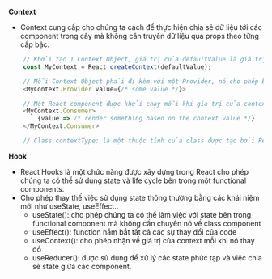 **Context**

- Context cung cấp cho chúng ta cách để thực hiện chia sẻ dữ liệu tới các component trong cây mà không cần truyền dữ liệu qua props theo từng cấp bậc.

```js
    // Khởi tạo 1 Context Object, giá trị của defaultValue là giá trị mặc định của props value trong Provider
    const MyContext = React.createContext(defaultValue);

    // Mỗi Context Object phải đi kèm với một Provider, nó cho phép bạn nhận về sự thay đổi của context.
    <MyContext.Provider value={/* some value */}>

    // Một React component được khởi chạy mỗi khi gía trị của context thay đổi, và nhận về giá trị của context đó.
    <MyContext.Consumer>
        {value => /* render something based on the context value */}
    </MyContext.Consumer>

    // Class.contextType: là một thuộc tính của class được tạo bởi React.createContext() được dùng để lấy giá trị của context.
```

**Hook**

- React Hooks là một chức năng được xây dựng trong React cho phép chúng ta có thể sử dụng state và life cycle bên trong một functional components.
- Cho phép thay thế việc sử dụng state thông thường bằng các khái niệm mới như useState, useEffect..
  - useState(): cho phép chúng ta có thể làm việc với state bên trong functional component mà không cần chuyển nó về class component
  - useEffect(): function nắm bắt tất cả các sự thay đổi của code
  - useContext(): cho phép nhận về giá trị của context mỗi khi nó thay đổ
  - useReducer(): được sử dụng để xử lý các state phức tạp và việc chia sẻ state giữa các component.
